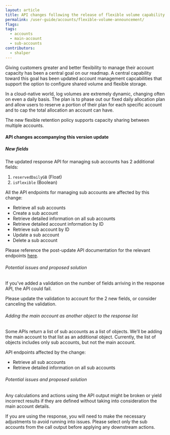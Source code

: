 ```yaml
---
layout: article
title: API changes following the release of flexible volume capability
permalink: /user-guide/accounts/flexible-volume-announcement/
flags:
tags:
  - accounts
  - main-account
  - sub-accounts
contributors:
  - shalper
---
```


Giving customers greater and better flexibility to manage their account capacity has been a central goal on our readmap. A central capability toward this goal has been updated account management capcabilities that support the option to configure shared volume and flexible storage.


In a cloud-native world, log volumes are extremely dynamic, changing often on even a daily basis. The plan is to phase out our fixed daily allocation plan and allow users to reserve a portion of their plan for each specific account and to cap the total allocation an account can have.

The new flexible retention policy supports capacity sharing between multiple accounts.

#### API changes accompanying this version update

<div class="tasklist">

##### New fields

The updated response API for managing sub accounts has 2 additional fields:

1. `reservedDailyGB` (Float)
2. `isFlexible` (Boolean)


All the API endpoints for managing sub accounts are affected by this change:

* Retrieve all sub accounts
* Create a sub account
* Retrieve detailed information on all sub accounts
* Retrieve detailed account information by ID
* Retrieve sub account by ID
* Update a sub account
* Delete a sub account

Please reference the post-update API documentation for the relevant endpoints [here](/beta-api-flexible-storage/).

###### Potential issues and proposed solution

If you've added a validation on the number of fields arriving in the response API, the API could fail.

Please update the validation to account for the 2 new fields, or consider canceling the validation.

###### Adding the main account as another object to the response list

Some APIs return a list of sub accounts as a list of objects. We’ll be adding the main account to that list as an additional object. Currently, the list of objects includes only sub accounts, but not the main account.

API endpoints affected by the change:

* Retrieve all sub accounts
* Retrieve detailed information on all sub accounts

###### Potential issues and proposed solution

Any calculations and actions using the API output might be broken or yield incorrect results if they are defined without taking into consideration the main account details.

If you are using the response, you will need to make the necessary adjustments to avoid running into issues. Please select only the sub accounts from the call output before applying any downstream actions.
